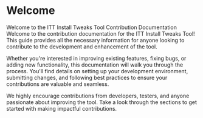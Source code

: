 # Welcome

Welcome to the ITT Install Tweaks Tool Contribution Documentation
Welcome to the contribution documentation for the ITT Install Tweaks Tool! This guide provides all the necessary information for anyone looking to contribute to the development and enhancement of the tool.

Whether you're interested in improving existing features, fixing bugs, or adding new functionality, this documentation will walk you through the process. You'll find details on setting up your development environment, submitting changes, and following best practices to ensure your contributions are valuable and seamless.

We highly encourage contributions from developers, testers, and anyone passionate about improving the tool. Take a look through the sections to get started with making impactful contributions.
